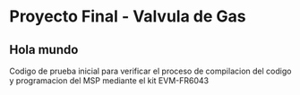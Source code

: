 # Proyecto Final - Valvula de Gas #

## Hola mundo

Codigo de prueba inicial para verificar el proceso de compilacion del codigo y programacion del MSP mediante el kit EVM-FR6043
